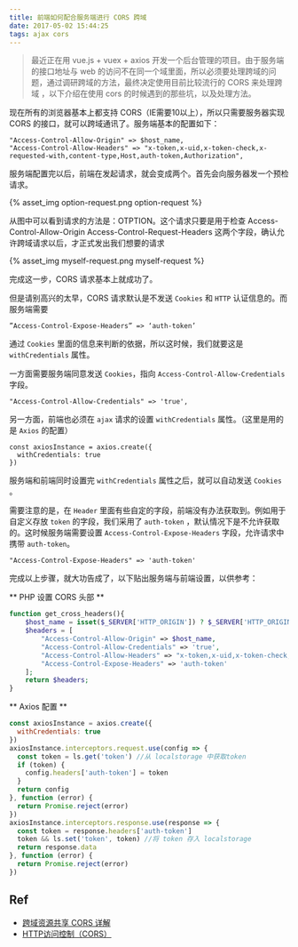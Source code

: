 ```yaml
---
title: 前端如何配合服务端进行 CORS 跨域
date: 2017-05-02 15:44:25
tags: ajax cors
---
```




> 最近正在用 vue.js + vuex + axios 开发一个后台管理的项目。由于服务端的接口地址与 web 的访问不在同一个域里面，所以必须要处理跨域的问题，通过调研跨域的方法，最终决定使用目前比较流行的 CORS 来处理跨域 ，以下介绍在使用 cors 的时候遇到的那些坑，以及处理方法。

现在所有的浏览器基本上都支持 CORS（IE需要10以上），所以只需要服务器实现 CORS 的接口，就可以跨域通讯了。服务端基本的配置如下：

```
"Access-Control-Allow-Origin" => $host_name,
"Access-Control-Allow-Headers" => "x-token,x-uid,x-token-check,x-requested-with,content-type,Host,auth-token,Authorization",
```
服务端配置完以后，前端在发起请求，就会变成两个。首先会向服务器发一个预检请求。

{% asset_img option-request.png option-request %}

从图中可以看到请求的方法是：OTPTION。这个请求只要是用于检查
Access-Control-Allow-Origin
Access-Control-Request-Headers 这两个字段，确认允许跨域请求以后，才正式发出我们想要的请求

{% asset_img myself-request.png myself-request %}

完成这一步，CORS 请求基本上就成功了。

但是请别高兴的太早，CORS 请求默认是不发送 `Cookies` 和 `HTTP` 认证信息的。而服务端需要

```
”Access-Control-Expose-Headers” => ‘auth-token’
```

通过 `Cookies` 里面的信息来判断的依据，所以这时候，我们就要这是 `withCredentials` 属性。

一方面需要服务端同意发送 `Cookies`，指向 `Access-Control-Allow-Credentials` 字段。

```
"Access-Control-Allow-Credentials" => 'true',

```

另一方面，前端也必须在 `ajax` 请求的设置 `withCredentials` 属性。（这里是用的是 `Axios` 的配置）

```
const axiosInstance = axios.create({
  withCredentials: true
})
```

服务端和前端同时设置完 `withCredentials` 属性之后，就可以自动发送 `Cookies` 。

需要注意的是，在 `Header` 里面有些自定的字段，前端没有办法获取到。例如用于自定义存放 `token` 的字段，我们采用了 `auth-token` ，默认情况下是不允许获取的。这时候服务端需要设置 `Access-Control-Expose-Headers` 字段，允许请求中携带 `auth-token`。

```
"Access-Control-Expose-Headers" => 'auth-token'

```

完成以上步骤，就大功告成了，以下贴出服务端与前端设置，以供参考：

** PHP 设置 CORS 头部 **

```php
function get_cross_headers(){
    $host_name = isset($_SERVER['HTTP_ORIGIN']) ? $_SERVER['HTTP_ORIGIN'] : "*";
    $headers = [
        "Access-Control-Allow-Origin" => $host_name,
        "Access-Control-Allow-Credentials" => 'true',
        "Access-Control-Allow-Headers" => "x-token,x-uid,x-token-check,x-requested-with,content-type,Host,auth-token,Authorization",
        "Access-Control-Expose-Headers" => 'auth-token'
    ];
    return $headers;
}
```

** Axios 配置 **

```javascript
const axiosInstance = axios.create({
  withCredentials: true
})
axiosInstance.interceptors.request.use(config => {
  const token = ls.get('token') //从 localstorage 中获取token
  if (token) {
    config.headers['auth-token'] = token
  }
  return config
}, function (error) {
  return Promise.reject(error)
})
axiosInstance.interceptors.response.use(response => {
  const token = response.headers['auth-token']
  token && ls.set('token', token) //将 token 存入 localstorage
  return response.data
}, function (error) {
  return Promise.reject(error)
})
```

## Ref

- [跨域资源共享 CORS 详解](http://www.ruanyifeng.com/blog/2016/04/cors.html)
- [HTTP访问控制（CORS）](https://developer.mozilla.org/zh-CN/docs/Web/HTTP/Access_control_CORS)